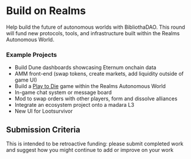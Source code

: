 # Build on Realms
Help build the future of autonomous worlds with BibliothaDAO. This round will fund new protocols, tools, and infrastructure built within the Realms Autonomous World.

### Example Projects
- Build Dune dashboards showcasing Eternum onchain data
- AMM front-end (swap tokens, create markets, add liquidity outside of game UI)
- Build a [Play to Die](https://scroll.bibliothecadao.xyz/adventurers/play-2-die) game within the Realms Autonomous World
- In-game chat system or message board
- Mod to swap orders with other players, form and dissolve alliances
- Integrate an ecosystem project onto a madara L3
- New UI for Lootsurvivor

## Submission Criteria
This is intended to be retroactive funding: please submit completed work and suggest how you might continue to add or improve on your work
